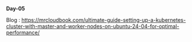 **Day-05**

Blog : https://mrcloudbook.com/ultimate-guide-setting-up-a-kubernetes-cluster-with-master-and-worker-nodes-on-ubuntu-24-04-for-optimal-performance/
